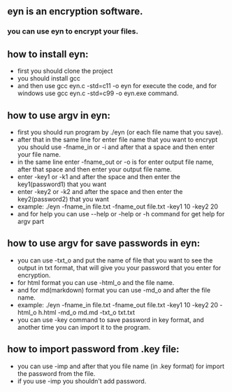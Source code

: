 ## eyn is an encryption software.
### you can use eyn to encrypt your files.

## how to install eyn:
* first you should clone the project
* you should install gcc
* and then use gcc eyn.c -std=c11 -o eyn for execute the code, and for windows use gcc eyn.c -std=c99 -o eyn.exe command.

## how to use argv in eyn:
* first you should run program by ./eyn (or each file name that you save).
* after that in the same line for enter file name that you want to encrypt you should use -fname_in or -i and after that a space and then enter your file name.
* in the same line enter -fname_out or -o is for enter output file name, after that space and then enter your output file name.
* enter -key1 or -k1 and after the space and then enter the key1(password1) that you want
* enter -key2 or -k2 and after the space and then enter the key2(password2) that you want
* example: ./eyn -fname_in file.txt -fname_out file.txt -key1 10 -key2 20
* and for help you can use --help or -help or -h command for get help for argv part

## how to use argv for save passwords in eyn:
* you can use -txt_o and put the name of file that you want to see the output in txt format, that will give you your password that you enter for encryption.
* for html format you can use -html_o and the file name.
* and for md(markdown) format you can use -md_o and after the file name.
* example: ./eyn -fname_in file.txt -fname_out file.txt -key1 10 -key2 20 -html_o h.html -md_o md.md -txt_o txt.txt
* you can use -key command to save password in key format, and another time you can import it to the program.

## how to import password from .key file:
* you can use -imp and after that you file name (in .key format) for import the password from the file.
* if you use -imp you shouldn't add password.
